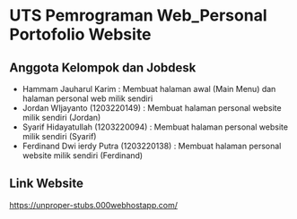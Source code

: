# UTS Pemrograman Web_Personal Portofolio Website

## Anggota Kelompok dan Jobdesk
- Hammam Jauharul Karim : Membuat halaman awal (Main Menu) dan halaman personal web milik sendiri
- Jordan WIjayanto (1203220149) : Membuat halaman personal website milik sendiri (Jordan)
- Syarif Hidayatullah (1203220094) : Membuat halaman personal website milik sendiri (Syarif)
- Ferdinand Dwi ierdy Putra (1203220138) : Membuat halaman personal website milik sendiri (Ferdinand)


## Link Website

https://unproper-stubs.000webhostapp.com/ 
